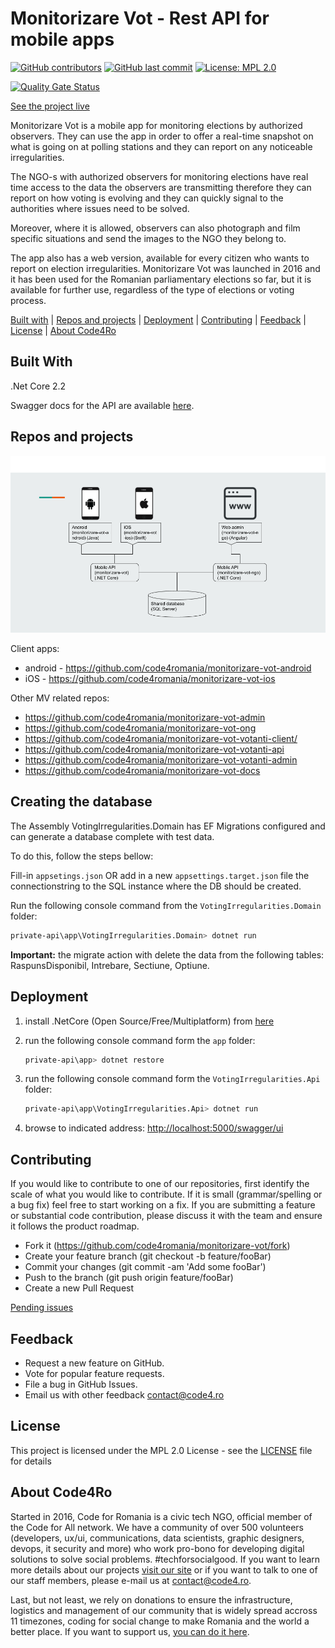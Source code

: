 # Monitorizare Vot - Rest API for mobile apps

[![GitHub contributors](https://img.shields.io/github/contributors/code4romania/monitorizare-vot.svg?style=for-the-badge)](https://github.com/code4romania/monitorizare-vot/graphs/contributors) [![GitHub last commit](https://img.shields.io/github/last-commit/code4romania/monitorizare-vot.svg?style=for-the-badge)](https://github.com/code4romania/monitorizare-vot/commits/master) [![License: MPL 2.0](https://img.shields.io/badge/license-MPL%202.0-brightgreen.svg?style=for-the-badge)](https://opensource.org/licenses/MPL-2.0)

[![Quality Gate Status](https://sonarcloud.io/api/project_badges/measure?project=code4romania_monitorizare-vot&metric=alert_status)](https://sonarcloud.io/dashboard?id=code4romania_monitorizare-vot)

[See the project live](http://monitorizarevot.ro/)

Monitorizare Vot is a mobile app for monitoring elections by authorized observers. They can use the app in order to offer a real-time snapshot on what is going on at polling stations and they can report on any noticeable irregularities. 

The NGO-s with authorized observers for monitoring elections have real time access to the data the observers are transmitting therefore they can report on how voting is evolving and they can quickly signal to the authorities where issues need to be solved. 

Moreover, where it is allowed, observers can also photograph and film specific situations and send the images to the NGO they belong to. 

The app also has a web version, available for every citizen who wants to report on election irregularities. Monitorizare Vot was launched in 2016 and it has been used for the Romanian parliamentary elections so far, but it is available for further use, regardless of the type of elections or voting process. 

[Built with](#built-with) | [Repos and projects](#repos-and-projects) | [Deployment](#deployment) | [Contributing](#contributing) | [Feedback](#feedback) | [License](#license) | [About Code4Ro](#about-code4ro)

## Built With

 .Net Core 2.2
 
 Swagger docs for the API are available [here](https://mv-mobile-prod.azurewebsites.net/swagger/ui/index.html).

## Repos and projects

![alt text](https://raw.githubusercontent.com/code4romania/monitorizare-vot/develop/MV%20solutions.png)

Client apps:

- android - https://github.com/code4romania/monitorizare-vot-android
- iOS - https://github.com/code4romania/monitorizare-vot-ios

Other MV related repos:

- https://github.com/code4romania/monitorizare-vot-admin
- https://github.com/code4romania/monitorizare-vot-ong
- https://github.com/code4romania/monitorizare-vot-votanti-client/
- https://github.com/code4romania/monitorizare-vot-votanti-api
- https://github.com/code4romania/monitorizare-vot-votanti-admin
- https://github.com/code4romania/monitorizare-vot-docs

## Creating the database

The Assembly VotingIrregularities.Domain has EF Migrations configured and can generate a database complete with test data.

To do this, follow the steps bellow:

Fill-in `appsetings.json` OR add in a new `appsettings.target.json` file the connectionstring to the SQL instance where the DB should be created.

Run the following console command from the `VotingIrregularities.Domain` folder:

 ```sh
private-api\app\VotingIrregularities.Domain> dotnet run
```

**Important:** the migrate action with delete the data from the following tables: RaspunsDisponibil, Intrebare, Sectiune, Optiune.

## Deployment

1. install .NetCore (Open Source/Free/Multiplatform) from [here](https://www.microsoft.com/net/core#windows)

2. run the following console command form the `app` folder:
    ```sh
    private-api\app> dotnet restore
    ```
  
3. run the following console command form the `VotingIrregularities.Api` folder:
    ```sh
    private-api\app\VotingIrregularities.Api> dotnet run
    ```
  
4. browse to indicated address: <http://localhost:5000/swagger/ui>

## Contributing

If you would like to contribute to one of our repositories, first identify the scale of what you would like to contribute. If it is small (grammar/spelling or a bug fix) feel free to start working on a fix. If you are submitting a feature or substantial code contribution, please discuss it with the team and ensure it follows the product roadmap.

* Fork it (https://github.com/code4romania/monitorizare-vot/fork)
* Create your feature branch (git checkout -b feature/fooBar)
* Commit your changes (git commit -am 'Add some fooBar')
* Push to the branch (git push origin feature/fooBar)
* Create a new Pull Request

[Pending issues](https://github.com/code4romania/monitorizare-vot/issues)

## Feedback

* Request a new feature on GitHub.
* Vote for popular feature requests.
* File a bug in GitHub Issues.
* Email us with other feedback contact@code4.ro

## License

This project is licensed under the MPL 2.0 License - see the [LICENSE](LICENSE) file for details

## About Code4Ro

Started in 2016, Code for Romania is a civic tech NGO, official member of the Code for All network. We have a community of over 500 volunteers (developers, ux/ui, communications, data scientists, graphic designers, devops, it security and more) who work pro-bono for developing digital solutions to solve social problems. #techforsocialgood. If you want to learn more details about our projects [visit our site](https://www.code4.ro/en/) or if you want to talk to one of our staff members, please e-mail us at contact@code4.ro.

Last, but not least, we rely on donations to ensure the infrastructure, logistics and management of our community that is widely spread accross 11 timezones, coding for social change to make Romania and the world a better place. If you want to support us, [you can do it here](https://code4.ro/en/donate/).
